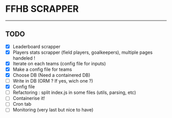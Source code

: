 # FFHB SCRAPPER

---

## TODO

- [x] Leaderboard scrapper
- [x] Players stats scrapper (field players, goalkeepers), multiple pages handeled !
- [x] Iterate on each teams (config file for inputs)
- [x] Make a config file for teams
- [x] Choose DB (Need a containered DB)
- [ ] Write in DB (ORM ? If yes, wich one ?)
- [x] Config file
- [ ] Refactoring : split index.js in some files (utils, parsing, etc)
- [ ] Containerise it!
- [ ] Cron tab
- [ ] Monitoring (very last but nice to have)
